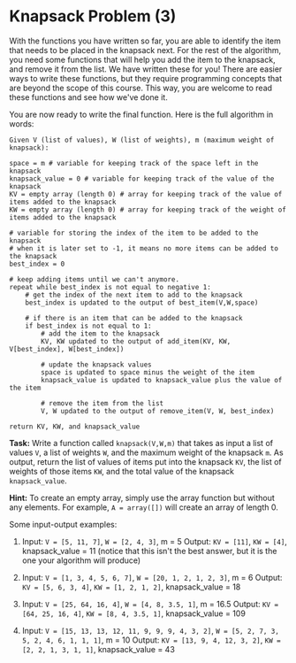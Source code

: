 # Knapsack Problem (3)

With the functions you have written so far, you are able to identify the item that needs to be placed in the knapsack next. For the rest of the algorithm, you need some functions that will help you add the item to the knapsack, and remove it from the list. We have written these for you! There are easier ways to write these functions, but they require programming concepts that are beyond the scope of this course. This way, you are welcome to read these functions and see how we've done it. 

You are now ready to write the final function. Here is the full algorithm in words:
```
Given V (list of values), W (list of weights), m (maximum weight of knapsack):

space = m # variable for keeping track of the space left in the knapsack
knapsack_value = 0 # variable for keeping track of the value of the knapsack
KV = empty array (length 0) # array for keeping track of the value of items added to the knapsack
KW = empty array (length 0) # array for keeping track of the weight of items added to the knapsack

# variable for storing the index of the item to be added to the knapsack
# when it is later set to -1, it means no more items can be added to the knapsack
best_index = 0

# keep adding items until we can't anymore. 
repeat while best_index is not equal to negative 1:
    # get the index of the next item to add to the knapsack
    best_index is updated to the output of best_item(V,W,space)
    
    # if there is an item that can be added to the knapsack
    if best_index is not equal to 1:
        # add the item to the knapsack
        KV, KW updated to the output of add_item(KV, KW, V[best_index], W[best_index])
        
        # update the knapsack values
        space is updated to space minus the weight of the item
        knapsack_value is updated to knapsack_value plus the value of the item
        
        # remove the item from the list
        V, W updated to the output of remove_item(V, W, best_index)
        
return KV, KW, and knapsack_value
```

**Task:** Write a function called `knapsack(V,W,m)` that takes as input a list of values `V`, a list of weights `W`, and the maximum weight of the knapsack `m`. As output, return the list of values of items put into the knapsack `KV`, the list of weights of those items `KW`, and the total value of the knapsack `knapsack_value`.

**Hint:** To create an empty array, simply use the array function but without any elements. For example, `A = array([])` will create an array of length 0. 

Some input-output examples:

1. Input: `V = [5, 11, 7]`, `W = [2, 4, 3]`, m = 5
Output: `KV = [11]`, `KW = [4]`, knapsack_value = 11 (notice that this isn't the best answer, but it is the one your algorithm will produce)

2. Input: `V = [1, 3, 4, 5, 6, 7]`, `W = [20, 1, 2, 1, 2, 3]`, m = 6
Output: `KV = [5, 6, 3, 4]`, `KW = [1, 2, 1, 2]`, knapsack_value = 18

3. Input: `V = [25, 64, 16, 4]`, `W = [4, 8, 3.5, 1]`, m = 16.5
Output: `KV = [64, 25, 16, 4]`, `KW = [8, 4, 3.5, 1]`, knapsack_value = 109

4. Input: `V = [15, 13, 13, 12, 11, 9, 9, 9, 4, 3, 2]`, `W = [5, 2, 7, 3, 5, 2, 4, 6, 1, 1, 1]`, m = 10
Output: `KV = [13, 9, 4, 12, 3, 2]`, `KW = [2, 2, 1, 3, 1, 1]`, knapsack_value = 43
